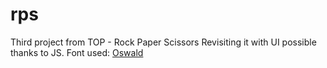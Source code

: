 # rps
Third project from TOP - Rock Paper Scissors 
Revisiting it with UI possible thanks to JS.
Font used: [Oswald](https://fonts.google.com/specimen/Oswald)